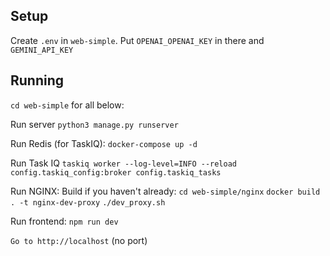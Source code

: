 ## Setup

Create `.env` in `web-simple`. Put `OPENAI_OPENAI_KEY` in there and `GEMINI_API_KEY`

## Running

`cd web-simple` for all below:

Run server
`python3 manage.py runserver`

Run Redis (for TaskIQ):
`docker-compose up -d`

Run Task IQ
`taskiq worker --log-level=INFO --reload config.taskiq_config:broker config.taskiq_tasks`

Run NGINX:
Build if you haven't already:
`cd web-simple/nginx`
`docker build . -t nginx-dev-proxy`
`./dev_proxy.sh`

Run frontend:
`npm run dev`

`Go to http://localhost` (no port)
